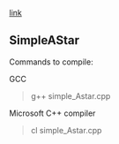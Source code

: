 <a href=#SimpleAstar>link<a>

## SimpleAStar

Commands to compile:

GCC
>g++ simple_Astar.cpp

Microsoft C++ compiler
>cl simple_Astar.cpp
